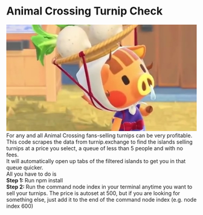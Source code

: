 # Animal Crossing Turnip Check
!["Daisy Mae"](docs/turnip.png)
For any and all Animal Crossing fans-selling turnips can be very profitable. <br/>
This code scrapes the data from turnip.exchange to find the islands selling turnips at a price you select, a queue of less than 5 people and with no fees. <br/>
It will automatically open up tabs of the filtered islands to get you in that queue quicker. <br/>
All you have to do is <br/>
<b>Step 1: </b> Run npm install <br/>
<b>Step 2: </b> Run the command node index in your terminal anytime you want to sell your turnips. The price is autoset at 500, but if you are looking for something else, just add it to the end of the command node index (e.g. node index 600)
